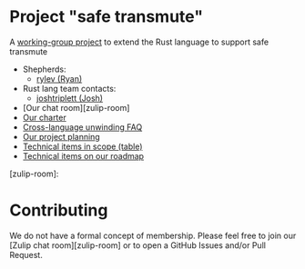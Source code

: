 # Project "safe transmute"

A [working-group project][shepherds-blog] to extend the Rust language to
support safe transmute

- Shepherds:
  - [rylev (Ryan)](https://github.com/rylev)
- Rust lang team contacts:
  - [joshtriplett (Josh)](https://github.com/joshtriplett)
- [Our chat room][zulip-room]
- [Our charter](charter.md)
- [Cross-language unwinding FAQ](faq.md)
- [Our project planning](planning/project-planning.md)
- [Technical items in scope (table)](planning/scope-by-platform-table.md)
- [Technical items on our roadmap](planning/roadmap/)

[shepherds-blog]: http://smallcultfollowing.com/babysteps/blog/2019/09/11/aic-shepherds-3-0/
[zulip-room]:

# Contributing

We do not have a formal concept of membership. Please feel free to join our
[Zulip chat room][zulip-room] or to open a GitHub Issues and/or Pull Request.

